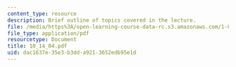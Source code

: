 ```yaml
---
content_type: resource
description: Brief outline of topics covered in the lecture.
file: /media/https%3A/open-learning-course-data-rc.s3.amazonaws.com/1-89-environmental-microbiology-fall-2004/dac1637e35e3b3dda9213652edb95e1d_10_14_04.pdf
file_type: application/pdf
resourcetype: Document
title: 10_14_04.pdf
uid: dac1637e-35e3-b3dd-a921-3652edb95e1d
---
```

